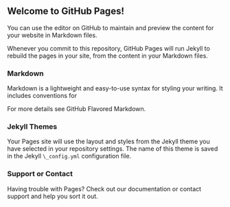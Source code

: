 ## Welcome to GitHub Pages!

You can use the editor on GitHub to maintain and preview the content for your website in Markdown files.

Whenever you commit to this repository, GitHub Pages will run Jekyll to rebuild the pages in your site, from the content in your Markdown files.

### Markdown

Markdown is a lightweight and easy-to-use syntax for styling your writing. It includes conventions for

For more details see GitHub Flavored Markdown.

### Jekyll Themes

Your Pages site will use the layout and styles from the Jekyll theme you have selected in your repository settings. The name of this theme is saved in the Jekyll `\_config.yml` configuration file.

### Support or Contact

Having trouble with Pages? Check out our documentation or contact support and help you sort it out.
